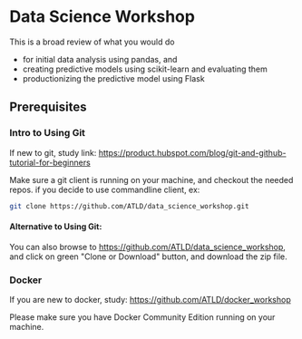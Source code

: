 # Data Science Workshop
This is a broad review of what you would do 
- for initial data analysis using pandas, and 
- creating predictive models using scikit-learn and evaluating them
- productionizing the predictive model using Flask

## Prerequisites
### Intro to Using Git
If new to git, study link:
https://product.hubspot.com/blog/git-and-github-tutorial-for-beginners

Make sure a git client is running on your machine, and checkout the needed repos.
if you decide to use commandline client, ex:
```bash
git clone https://github.com/ATLD/data_science_workshop.git
```

#### Alternative to Using Git:
You can also browse to https://github.com/ATLD/data_science_workshop, and click on green "Clone or Download" button, and download the zip file.

### Docker
If you are new to docker, study:
https://github.com/ATLD/docker_workshop

Please make sure you have Docker Community Edition running on your machine.

